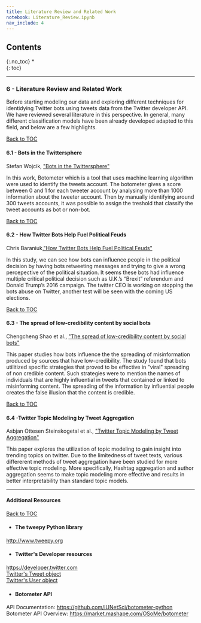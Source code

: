```yaml
---
title: Literature Review and Related Work
notebook: Literature_Review.ipynb
nav_include: 4
---
```


<a id ='TOC'></a>

## Contents
{:.no_toc}
*  
{: toc}


___


<a id ='Literature-Review-and-Related-Work'></a>
### 6 - Literature Review and Related Work

Before starting modeling our data and exploring different techniques for identidying Twitter bots using tweets data from the Twitter developer API. We have reviewed several literature in this perspective. 
In general, many different classification models have been already developed adapted to this field, and below are a few highlights.

[Back to TOC](#TOC) <br/>
<a id ='Bots-in-the-Twittersphere'></a>
#### 6.1 - Bots in the Twittersphere

Stefan Wojcik, ["Bots in the Twittersphere"](http://www.pewinternet.org/2018/04/09/bots-in-the-twittersphere/)

In this work, Botometer which is a tool that uses machine learning algorithm were used to identify the tweets account. The botometer gives a score between 0 and 1 for each tweeter account by analysing more than 1000 information about the tweeter account. Then by manually identifying around 300 tweets accounts, it was possible to assign the treshold that classify the tweet accounts as bot or non-bot.

[Back to TOC](#TOC) <br/>
<a id ='How-Twitter-Bots-Help-Fuel-Political-Feuds'></a>
#### 6.2 - How Twitter Bots Help Fuel Political Feuds

Chris Baraniuk,["How Twitter Bots Help Fuel Political Feuds"](https://www.scientificamerican.com/article/how-twitter-bots-help-fuel-political-feuds/)
  

In this study, we can see how bots can influence people in the political decision by having bots retweeting messages and trying to give a wrong percepective of the political situation. It seems these bots had influence multiple critical political decision such as U.K.’s “Brexit” referendum and Donald Trump’s 2016 campaign.
The twitter CEO is working on stopping the bots abuse on Twitter, another test will be seen with the coming US elections. 

[Back to TOC](#TOC) <br/>
<a id ='The-spread-of-low-credibility-content-by-social-bots'></a>
#### 6.3 - The spread of low-credibility content by social bots

Chengcheng Shao et al., ["The spread of low-credibility content by social bots"](https://arxiv.org/pdf/1707.07592.pdf)

This paper studies how bots influence the the spreading of misinformation produced by sources that have low-credibility. The study found that bots utilitized specific strategies that proved to be effective in "viral" spreading of non credible content. Such strategies were to mention the names of individuals that are highly influential  in tweets that contained or linked to misinforming content. The spreading of the information by influential people creates the false illusion that the content is credible. 



[Back to TOC](#TOC) <br/>
<a id ='Twitter-Topic-Modeling-by-Tweet-Aggregation'></a>
#### 6.4 -Twitter Topic Modeling by Tweet Aggregation

Asbjan Ottesen Steinskogetal et al., ["Twitter Topic Modeling by Tweet Aggregation"](http://www.aclweb.org/anthology/W17-0210)

This paper explores the utilization of topic modeling to gain insight into trending topics on twitter. Due to the limitedness of tweet texts, various differerent methods of tweet aggregation have been studied for more  effective topic modeling. More specifically, Hashtag aggregation and author aggregation seems to make topic modeling more effective and results in better interpretability than standard topic models. 

---

#### Additional Resources

[Back to TOC](#TOC) <br/>
<a id ='Additional-Sources'></a>


*   #### The tweepy Python library
http://www.tweepy.org <br/>

*   #### Twitter's Developer resources
https://developer.twitter.com <br/>
[Twitter's Tweet object](https://developer.twitter.com/en/docs/tweets/data-dictionary/overview/tweet-object) <br/>
[Twitter's User object](https://developer.twitter.com/en/docs/tweets/data-dictionary/overview/user-object)

*  ####  Botometer API
API Documentation:
https://github.com/IUNetSci/botometer-python <br/>
Botometer API Overview:
https://market.mashape.com/OSoMe/botometer




